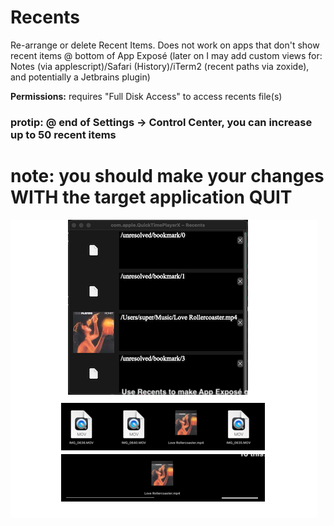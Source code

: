 # Recents

Re-arrange or delete Recent Items. Does not work on apps that don't show recent items @ bottom of App Exposé (later on I may add custom views for: Notes (via applescript)/Safari (History)/iTerm2 (recent paths via zoxide), and potentially a Jetbrains plugin)

**Permissions:** requires "Full Disk Access" to access recents file(s)

### protip: @ end of Settings -> Control Center, you can increase up to 50 recent items

# note: you should make your changes WITH the target application QUIT

![App Exposé goes from 3 recent items to 1. (via deletion)](recents.png)
